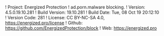 ! Project: Energized Protection
! ad.porn.malware blocking.
! Version: 4.5.0.19.10.281
! Build Version: 19.10.281
! Build Date: Tue, 08 Oct 19 20:12:10
! Version Code: 281
! License: CC BY-NC-SA 4.0, https://energized.pro/license
! Github: https://github.com/EnergizedProtection/block
! Web: https://energized.pro

